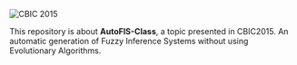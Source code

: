 ![CBIC 2015](http://la-cci.org/wp-content/uploads/2015/03/LACCI_CBIC_2015_banner.jpg)

This repository is about **AutoFIS-Class**, a topic presented in CBIC2015. An automatic generation of Fuzzy Inference Systems without using Evolutionary Algorithms.
